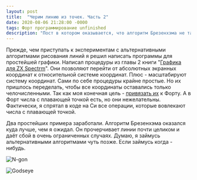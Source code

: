 ```yaml
---
layout: post
title:  "Черим линию из точек. Часть 2"
date: 2020-08-06 21:28:00 -0000
tags: Форт программирование unfinished
description: "Пост в котором оказывается, что алгоритм Брезенхэма не так уж плох."
---
```


Прежде, чем приступать к экспериментам с альтернативными алгоритмами рисования линий я решил написать программы для простейшей графики. Написал процедуры из главы 2 книги "[Графика для ZX Spectrm](https://zxpress.ru/book.php?id=193)". Они позволяют перейти от абсолютных экранных координат к относительной системе координат. Плюс - масштабируют систему координат. Сами по себе процедуры крайне простые. Но их пришлось переделать, чтобы все координаты оставались только челочисленными. Так как моя конечная цель - [привязать их](/blog/2020/forth-example) к Форту. А в Форт числа с плавающей точкой есть, но они нежелательны. Фактически, я спрятал в коде на Си все операции, которые вовлекают числа с плавающей точкой.

Два простейших примера заработали. Алгоритм Брезенхэма оказался куда лучше, чем я ожидал. Он прочерчивает линии почти целиком и даёт сбой в очень ограниченных случаях. Думаю, я займусь альтернативными алгоритмами чуть позже. Если займусь когда - нибудь.

![N-gon](https://res.cloudinary.com/dlqc5rp9l/image/upload/v1596710485/graphics/ngon_beyln8.png)

![Godseye](https://res.cloudinary.com/dlqc5rp9l/image/upload/v1596710485/graphics/godseye_tml59e.png)

